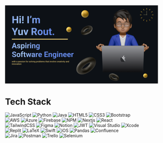 ![Yuv's GitHub Banner](https://github.com/yuvrout/yuvrout/blob/main/Make%20your%20README.png)

# Tech Stack
![JavaScript](https://img.shields.io/badge/JavaScript-FF5722?style=for-the-badge&logo=JavaScript&logoColor=white)
![Python](https://img.shields.io/badge/python-3670A0?style=for-the-badge&logo=python&logoColor=ffdd54)
![Java](https://img.shields.io/badge/java-%23ED8B00.svg?style=for-the-badge&logo=openjdk&logoColor=white)
![HTML5](https://img.shields.io/badge/html5-%2338B2AC.svg?style=for-the-badge&logo=html5&logoColor=white)
![CSS3](https://img.shields.io/badge/css3-%231572B6.svg?style=for-the-badge&logo=css3&logoColor=white)
![Bootstrap](https://img.shields.io/badge/bootstrap-%238511FA.svg?style=for-the-badge&logo=bootstrap&logoColor=white)<br/>
![AWS](https://img.shields.io/badge/Amazon_AWS-232F3E?style=for-the-badge&logo=amazon-aws&logoColor=white)
![Azure](https://img.shields.io/badge/Microsoft_Azure-0078D4?style=for-the-badge&logo=microsoft-azure&logoColor=white)
![Firebase](https://img.shields.io/badge/firebase-ffca28?style=for-the-badge&logo=firebase&logoColor=black)
![NPM](https://img.shields.io/badge/NPM-%23CB3837.svg?style=for-the-badge&logo=npm&logoColor=white)
![Nextjs](https://img.shields.io/badge/Next-002E3B?style=for-the-badge&logo=nextdotjs&logoColor=#00DC82)
![React](https://img.shields.io/badge/react-%23006f5c.svg?style=for-the-badge&logo=react&logoColor=FF6719)<br/>
![TailwindCSS](https://img.shields.io/badge/tailwindcss-%2338B2AC.svg?style=for-the-badge&logo=tailwind-css&logoColor=white)
![Figma](https://img.shields.io/badge/figma-%23F24E1E.svg?style=for-the-badge&logo=figma&logoColor=white)
![Notion](https://img.shields.io/badge/Notion-7D4698?style=for-the-badge&logo=Notion-Browser&logoColor=white)
![JWT](https://img.shields.io/badge/JWT-black?style=for-the-badge&logo=JSON%20web%20tokens)
![Visual Studio](https://img.shields.io/badge/Visual%20Studio-5C2D91.svg?style=for-the-badge&logo=visual-studio&logoColor=white)
![Xcode](https://img.shields.io/badge/Xcode-007ACC?style=for-the-badge&logo=Xcode&logoColor=white)<br/>
![Replit](https://img.shields.io/badge/Replit-DD1200?style=for-the-badge&logo=Replit&logoColor=white)
![LaTeX](https://img.shields.io/badge/latex-%23008080.svg?style=for-the-badge&logo=latex&logoColor=white)
![Swift](https://img.shields.io/badge/swift-F54A2A?style=for-the-badge&logo=swift&logoColor=white)
![iOS](https://img.shields.io/badge/iOS-000000?style=for-the-badge&logo=ios&logoColor=white)
![Pandas](https://img.shields.io/badge/pandas-%23150458.svg?style=for-the-badge&logo=pandas&logoColor=white)
![Confluence](https://img.shields.io/badge/confluence-%23172BF4.svg?style=for-the-badge&logo=confluence&logoColor=white)<br/>
![Jira](https://img.shields.io/badge/jira-%230A0FFF.svg?style=for-the-badge&logo=jira&logoColor=white)
![Postman](https://img.shields.io/badge/Postman-FF6C37?style=for-the-badge&logo=postman&logoColor=white)
![Trello](https://img.shields.io/badge/Trello-%23026AA7.svg?style=for-the-badge&logo=Trello&logoColor=white)
![Selenium](https://img.shields.io/badge/-selenium-%43B02A?style=for-the-badge&logo=selenium&logoColor=white)





<!--
**yuvrout/yuvrout** is a ✨ _special_ ✨ repository because its `README.md` (this file) appears on your GitHub profile.

Here are some ideas to get you started:

- 🔭 I’m currently working on ...
- 🌱 I’m currently learning ...
- 👯 I’m looking to collaborate on ...
- 🤔 I’m looking for help with ...
- 💬 Ask me about ...
- 📫 How to reach me: ...
- 😄 Pronouns: ...
- ⚡ Fun fact: ...
-->
